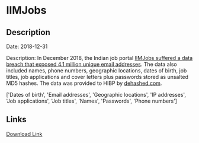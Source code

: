 # IIMJobs

## Description

Date: 2018-12-31

Description:
In December 2018, the Indian job portal <a href="https://www.hackread.com/indian-job-portal-iimjobs-hacked-database-leaked/" target="_blank" rel="noopener">IIMJobs suffered a data breach that exposed 4.1 million unique email addresses</a>. The data also included names, phone numbers, geographic locations, dates of birth, job titles, job applications and cover letters plus passwords stored as unsalted MD5 hashes. The data was provided to HIBP by <a href="https://dehashed.com/" target="_blank" rel="noopener">dehashed.com</a>.


['Dates of birth', 'Email addresses', 'Geographic locations', 'IP addresses', 'Job applications', 'Job titles', 'Names', 'Passwords', 'Phone numbers']

## Links

[Download Link](https://link-to.net/1229997/995.4865872392248/dynamic/?r=aHR0cHM6Ly93d3cubWVkaWFmaXJlLmNvbS92aWV3LzZhUW5JaDBkYmZCbWFMOS9paW1qb2JzLmNvbS9maWxl)